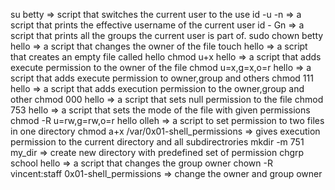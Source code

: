 su betty  =>  script that switches the current user to the use
id -u -n => a script that prints the effective username of the current user
id - Gn => a script that prints all the groups the current user is part of.
sudo chown betty hello => a script that changes the owner of the file
touch hello => a script that creates an empty file called hello
chmod u+x hello => a script that adds execute permission to the owner of the file
chmod u=x,g=x,o=r hello => a script that adds execute permission to owner,group and others 
chmod 111 hello => a script that adds execution permission to the owner,group and other
chmod 000 hello => a script that sets null permission to the file
chmod 753 hello => a script that sets the mode of the file with given permissions
chmod -R u=rw,g=rw,o=r hello olleh => a script to set permission to two files in one directory
chmod a+x /var/0x01-shell_permissions => gives execution permission to the current directory and all subdirectrories
mkdir -m 751 my_dir => create new directory with predefined set of permission
chgrp school hello => a script that changes the group owner
chown -R vincent:staff 0x01-shell_permissions => change the owner and group owner

